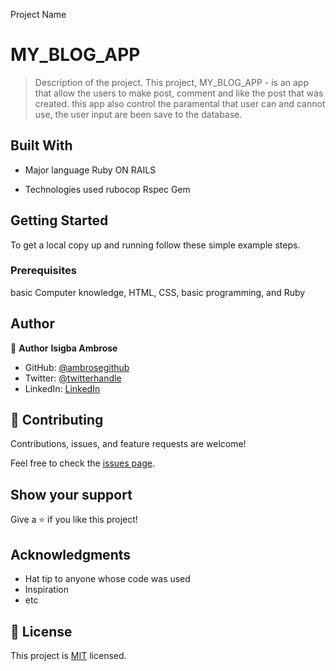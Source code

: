  Project Name

# MY_BLOG_APP
> Description of the project.
This project, MY_BLOG_APP - is an app that allow the users to make post, comment and like the post that was created. this app also control the paramental that user can and cannot use, the user input are been save to the database.
## Built With
- Major language
 Ruby ON RAILS

- Technologies used
rubocop
Rspec
Gem



## Getting Started
To get a local copy up and running follow these simple example steps.

### Prerequisites
 basic Computer knowledge, HTML, CSS, basic programming, and Ruby

## Author

👤 **Author**
 **Isigba Ambrose**
- GitHub: [@ambrosegithub](https://github.com/ambrosegithub)
- Twitter: [@twitterhandle](https://twitter.com/Glorious851)
- LinkedIn: [LinkedIn](https://www.linkedin.com/in/ambrose-isigba/)


## 🤝 Contributing

Contributions, issues, and feature requests are welcome!

Feel free to check the [issues page](https://github.com/Ambrosegithub/MY-BLOG-APP/issues).

## Show your support

Give a ⭐️ if you like this project!

## Acknowledgments

- Hat tip to anyone whose code was used
- Inspiration
- etc

## 📝 License

This project is [MIT](https://github.com/Ambrosegithub/MY-BLOG-APP/blob/dev-branch/LICENSE) licensed.

